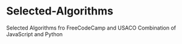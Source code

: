 # Selected-Algorithms
 Selected Algorithms fro FreeCodeCamp and USACO
 Combination of JavaScript and Python
